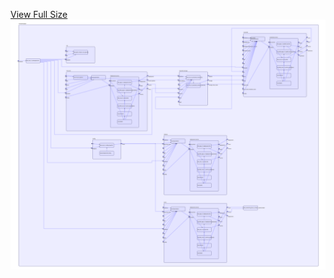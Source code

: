 [View Full Size](https://raw.githubusercontent.com/mingfang/terraform-k8s-modules/master/examples/jaeger/diagram.svg?sanitize=true)<img src="diagram.svg"/>
